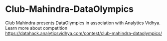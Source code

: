 # Club-Mahindra-DataOlympics
Club Mahindra presents DataOlympics in association with Analytics Vidhya. Learn more about competition https://datahack.analyticsvidhya.com/contest/club-mahindra-dataolympics/
